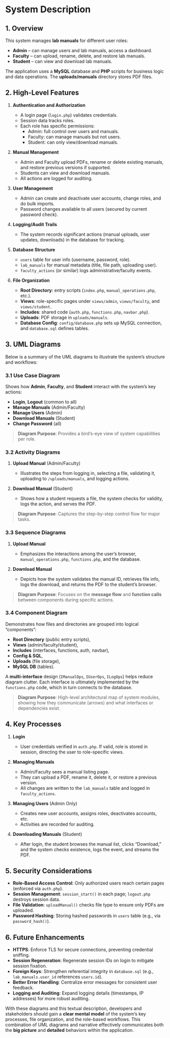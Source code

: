 # System Description


## 1. Overview

This system manages **lab manuals** for different user roles:

- **Admin** – can manage users and lab manuals, access a dashboard.
- **Faculty** – can upload, rename, delete, and restore lab manuals.
- **Student** – can view and download lab manuals.

The application uses a **MySQL** database and **PHP** scripts for business logic and data operations. The **uploads/manuals** directory stores PDF files.

## 2. High-Level Features

1. **Authentication and Authorization**  
   - A login page (`login.php`) validates credentials.  
   - Session data tracks roles.  
   - Each role has specific permissions:  
     - Admin: full control over users and manuals.  
     - Faculty: can manage manuals but not users.  
     - Student: can only view/download manuals.

2. **Manual Management**  
   - Admin and Faculty upload PDFs, rename or delete existing manuals, and restore previous versions if supported.  
   - Students can view and download manuals.  
   - All actions are logged for auditing.

3. **User Management**  
   - Admin can create and deactivate user accounts, change roles, and do bulk imports.  
   - Password changes available to all users (secured by current password check).

4. **Logging/Audit Trails**  
   - The system records significant actions (manual uploads, user updates, downloads) in the database for tracking.

5. **Database Structure**  
   - `users` table for user info (username, password, role).  
   - `lab_manuals` for manual metadata (title, file path, uploading user).  
   - `faculty_actions` (or similar) logs administrative/faculty events.

6. **File Organization**  
   - **Root Directory**: entry scripts (`index.php`, `manual_operations.php`, etc.).  
   - **Views**: role-specific pages under `views/admin`, `views/faculty`, and `views/student`.  
   - **Includes**: shared code (`auth.php`, `functions.php`, `navbar.php`).  
   - **Uploads**: PDF storage in `uploads/manuals`.  
   - **Database Config**: `config/database.php` sets up MySQL connection, and `database.sql` defines tables.

## 3. UML Diagrams

Below is a summary of the UML diagrams to illustrate the system’s structure and workflows:

### 3.1 Use Case Diagram

Shows how **Admin**, **Faculty**, and **Student** interact with the system’s key actions:

- **Login**, **Logout** (common to all)  
- **Manage Manuals** (Admin/Faculty)  
- **Manage Users** (Admin)  
- **Download Manuals** (Student)  
- **Change Password** (all)

> **Diagram Purpose**: Provides a bird’s-eye view of system capabilities per role.

### 3.2 Activity Diagrams

1. **Upload Manual** (Admin/Faculty)  
   - Illustrates the steps from logging in, selecting a file, validating it, uploading to `/uploads/manuals`, and logging actions.

2. **Download Manual** (Student)  
   - Shows how a student requests a file, the system checks for validity, logs the action, and serves the PDF.

> **Diagram Purpose**: Captures the step-by-step control flow for major tasks.

### 3.3 Sequence Diagrams

1. **Upload Manual**  
   - Emphasizes the interactions among the user’s browser, `manual_operations.php`, `functions.php`, and the database.

2. **Download Manual**  
   - Depicts how the system validates the manual ID, retrieves file info, logs the download, and returns the PDF to the student’s browser.

> **Diagram Purpose**: Focuses on the **message flow** and **function calls** between components during specific actions.

### 3.4 Component Diagram

Demonstrates how files and directories are grouped into logical “components”:

- **Root Directory** (public entry scripts),  
- **Views** (admin/faculty/student),  
- **Includes** (interfaces, functions, auth, navbar),  
- **Config & SQL**,  
- **Uploads** (file storage),  
- **MySQL DB** (tables).

A **multi-interface** design (`IManualOps`, `IUserOps`, `ILogOps`) helps reduce diagram clutter. Each interface is ultimately implemented by the `functions.php` code, which in turn connects to the database.

> **Diagram Purpose**: High-level architectural map of system modules, showing how they communicate (arrows) and what interfaces or dependencies exist.

## 4. Key Processes

1. **Login**  
   - User credentials verified in `auth.php`. If valid, role is stored in session, directing the user to role-specific views.

2. **Managing Manuals**  
   - Admin/Faculty sees a manual listing page.  
   - They can upload a PDF, rename it, delete it, or restore a previous version.  
   - All changes are written to the `lab_manuals` table and logged in `faculty_actions`.

3. **Managing Users** (Admin Only)  
   - Creates new user accounts, assigns roles, deactivates accounts, etc.  
   - Activities are recorded for auditing.

4. **Downloading Manuals** (Student)  
   - After login, the student browses the manual list, clicks “Download,” and the system checks existence, logs the event, and streams the PDF.

## 5. Security Considerations

- **Role-Based Access Control**: Only authorized users reach certain pages (enforced via `auth.php`).  
- **Session Management**: `session_start()` in each page; `logout.php` destroys session data.  
- **File Validation**: `uploadManual()` checks file type to ensure only PDFs are uploaded.  
- **Password Hashing**: Storing hashed passwords in `users` table (e.g., via `password_hash()`).

## 6. Future Enhancements

- **HTTPS**: Enforce TLS for secure connections, preventing credential sniffing.  
- **Session Regeneration**: Regenerate session IDs on login to mitigate session fixation.  
- **Foreign Keys**: Strengthen referential integrity in `database.sql` (e.g., `lab_manuals.user_id` references `users.id`).  
- **Better Error Handling**: Centralize error messages for consistent user feedback.  
- **Logging and Auditing**: Expand logging details (timestamps, IP addresses) for more robust auditing.

With these diagrams and this textual description, developers and stakeholders should gain a **clear mental model** of the system’s key processes, file organization, and the role-based workflows. This combination of UML diagrams and narrative effectively communicates both the **big picture** and **detailed** behaviors within the application.
